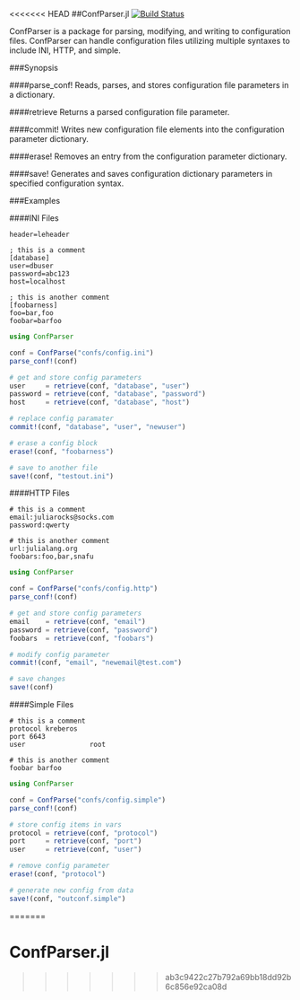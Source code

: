 <<<<<<< HEAD
##ConfParser.jl [![Build Status](https://travis-ci.org/r2dbg/ConfParser.jl.svg?branch=master)](https://travis-ci.org/r2dbg/ConfParser.jl)

ConfParser is a package for parsing, modifying, and writing to configuration
files.  ConfParser can handle configuration files utilizing multiple syntaxes
to include INI, HTTP, and simple.

###Synopsis

####parse_conf!
Reads, parses, and stores configuration file parameters in a dictionary.

####retrieve
Returns a parsed configuration file parameter.

####commit!
Writes new configuration file elements into the configuration parameter dictionary.

####erase!
Removes an entry from the configuration parameter dictionary.

####save!
Generates and saves configuration dictionary parameters in specified configuration syntax.

###Examples

####INI Files

```
header=leheader

; this is a comment
[database]
user=dbuser
password=abc123
host=localhost

; this is another comment
[foobarness]
foo=bar,foo
foobar=barfoo
```

```julia
using ConfParser

conf = ConfParse("confs/config.ini")
parse_conf!(conf)

# get and store config parameters
user     = retrieve(conf, "database", "user")
password = retrieve(conf, "database", "password")
host     = retrieve(conf, "database", "host")

# replace config paramater
commit!(conf, "database", "user", "newuser")

# erase a config block
erase!(conf, "foobarness")

# save to another file
save!(conf, "testout.ini")
```

####HTTP Files

```
# this is a comment
email:juliarocks@socks.com
password:qwerty

# this is another comment
url:julialang.org
foobars:foo,bar,snafu
```

```julia
using ConfParser

conf = ConfParse("confs/config.http")
parse_conf!(conf)

# get and store config parameters
email    = retrieve(conf, "email")
password = retrieve(conf, "password")
foobars  = retrieve(conf, "foobars")

# modify config parameter
commit!(conf, "email", "newemail@test.com")

# save changes
save!(conf)
```

####Simple Files

```
# this is a comment
protocol kreberos
port 6643
user                root

# this is another comment
foobar barfoo
```

```julia
using ConfParser

conf = ConfParse("confs/config.simple")
parse_conf!(conf)

# store config items in vars
protocol = retrieve(conf, "protocol")
port     = retrieve(conf, "port")
user     = retrieve(conf, "user")

# remove config parameter
erase!(conf, "protocol")

# generate new config from data
save!(conf, "outconf.simple")
```
=======
# ConfParser.jl
>>>>>>> ab3c9422c27b792a69bb18dd92b6c856e92ca08d
